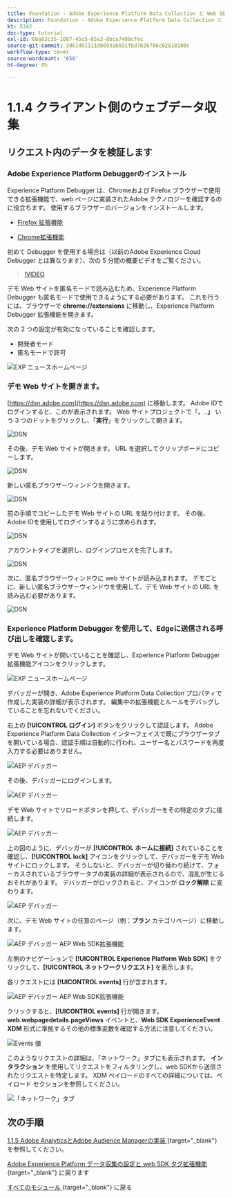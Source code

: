 ```yaml
---
title: Foundation - Adobe Experience Platform Data Collection と Web SDK拡張機能のセットアップ – クライアントサイド Web Data Collection
description: Foundation - Adobe Experience Platform Data Collection と Web SDK拡張機能のセットアップ – クライアントサイド Web Data Collection
kt: 5342
doc-type: tutorial
exl-id: 6ba82c35-1087-45c5-85a3-8bca7408cfec
source-git-commit: 3d61d91111d8693ab031fbd7b26706c02818108c
workflow-type: tm+mt
source-wordcount: '658'
ht-degree: 0%

---
```


# 1.1.4 クライアント側のウェブデータ収集

## リクエスト内のデータを検証します

### Adobe Experience Platform Debuggerのインストール

Experience Platform Debugger は、Chromeおよび Firefox ブラウザーで使用できる拡張機能で、web ページに実装されたAdobe テクノロジーを確認するのに役立ちます。 使用するブラウザーのバージョンをインストールします。

- [Firefox 拡張機能 ](https://addons.mozilla.org/ja/firefox/addon/adobe-experience-platform-dbg/)

- [Chrome拡張機能 ](https://chrome.google.com/webstore/detail/adobe-experience-platform/bfnnokhpnncpkdmbokanobigaccjkpob)

初めて Debugger を使用する場合は（以前のAdobe Experience Cloud Debugger とは異なります）、次の 5 分間の概要ビデオをご覧ください。

>[!VIDEO](https://video.tv.adobe.com/v/36086?quality=12&learn=on&captions=jpn)

デモ Web サイトを匿名モードで読み込むため、Experience Platform Debugger も匿名モードで使用できるようにする必要があります。 これを行うには、ブラウザーで **chrome://extensions** に移動し、Experience Platform Debugger 拡張機能を開きます。

次の 2 つの設定が有効になっていることを確認します。

- 開発者モード
- 匿名モードで許可

![EXP ニュースホームページ ](./images/ext1.png)

### デモ Web サイトを開きます。

[https://dsn.adobe.com](https://dsn.adobe.com) に移動します。 Adobe IDでログインすると、このが表示されます。 Web サイトプロジェクトで「。..**」** いう 3 つのドットをクリックし、「**実行**」をクリックして開きます。

![DSN](./images/web8.png)

その後、デモ Web サイトが開きます。 URL を選択してクリップボードにコピーします。

![DSN](./../../../getting-started/gettingstarted/images/web3.png)

新しい匿名ブラウザーウィンドウを開きます。

![DSN](./../../../getting-started/gettingstarted/images/web4.png)

前の手順でコピーしたデモ Web サイトの URL を貼り付けます。 その後、Adobe IDを使用してログインするように求められます。

![DSN](./../../../getting-started/gettingstarted/images/web5.png)

アカウントタイプを選択し、ログインプロセスを完了します。

![DSN](./../../../getting-started/gettingstarted/images/web6.png)

次に、匿名ブラウザーウィンドウに web サイトが読み込まれます。 デモごとに、新しい匿名ブラウザーウィンドウを使用して、デモ Web サイトの URL を読み込む必要があります。

![DSN](./../../../getting-started/gettingstarted/images/web7.png)

### Experience Platform Debugger を使用して、Edgeに送信される呼び出しを確認します。

デモ Web サイトが開いていることを確認し、Experience Platform Debugger 拡張機能アイコンをクリックします。

![EXP ニュースホームページ ](./images/ext2.png)

デバッガーが開き、Adobe Experience Platform Data Collection プロパティで作成した実装の詳細が表示されます。 編集中の拡張機能とルールをデバッグしていることを忘れないでください。

右上の **[!UICONTROL ログイン]** ボタンをクリックして認証します。 Adobe Experience Platform Data Collection インターフェイスで既にブラウザータブを開いている場合、認証手順は自動的に行われ、ユーザー名とパスワードを再度入力する必要はありません。

![AEP デバッガー ](./images/validate2.png)

その後、デバッガーにログインします。

![AEP デバッガー ](./images/validate2ab.png)

デモ Web サイトでリロードボタンを押して、デバッガーをその特定のタブに接続します。

![AEP デバッガー ](./images/validate2a.png)

上の図のように、デバッガーが **[!UICONTROL ホームに接続]** されていることを確認し、**[!UICONTROL lock]** アイコンをクリックして、デバッガーをデモ Web サイトにロックします。 そうしないと、デバッガーが切り替わり続けて、フォーカスされているブラウザータブの実装の詳細が表示されるので、混乱が生じるおそれがあります。 デバッガーがロックされると、アイコンが **ロック解除** に変わります。

![AEP デバッガー ](./images/validate3.png)

次に、デモ Web サイトの任意のページ（例：**プラン** カテゴリページ）に移動します。

![AEP デバッガー AEP Web SDK拡張機能 ](./images/validate4.png)

左側のナビゲーションで **[!UICONTROL Experience Platform Web SDK]** をクリックして、**[!UICONTROL ネットワークリクエスト]** を表示します。

各リクエストには **[!UICONTROL events]** 行が含まれます。

![AEP デバッガー AEP Web SDK拡張機能 ](./images/validate5.png)

クリックすると、**[!UICONTROL events]** 行が開きます。 **web.webpagedetails.pageViews** イベントと、**Web SDK ExperienceEvent XDM** 形式に準拠するその他の標準変数を確認する方法に注意してください。

![Events 値 ](./images/validate8.png)

このようなリクエストの詳細は、「ネットワーク」タブにも表示されます。 **インタラクション** を使用してリクエストをフィルタリングし、web SDKから送信されたリクエストを特定します。 XDM ペイロードのすべての詳細については、ペイロード セクションを参照してください。

![ 「ネットワーク」タブ ](./images/validate9.png)

## 次の手順

[1.1.5 Adobe AnalyticsとAdobe Audience Managerの実装 ](./ex5.md){target="_blank"} を参照してください。

[Adobe Experience Platform データ収集の設定と web SDK タグ拡張機能 ](./data-ingestion-launch-web-sdk.md){target="_blank"} に戻ります

[ すべてのモジュール ](./../../../../overview.md){target="_blank"} に戻る

